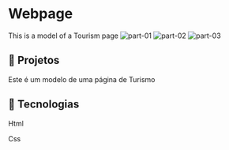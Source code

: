 # Webpage
This is a model of a Tourism page
![part-01](https://user-images.githubusercontent.com/116680360/197917732-eb69f2ef-bbed-49b6-9291-48cf43b14f58.png)
![part-02](https://user-images.githubusercontent.com/116680360/197917770-5477ab5c-759a-45c2-b40a-d02133ee8c14.png)
![part-03](https://user-images.githubusercontent.com/116680360/197917806-80d241f5-c02d-446b-88bc-36dcae0b9c16.png)
<h2>&#128640 Projetos</h2>
<p>Este é um modelo de uma página de Turismo</p>
<h2>&#128640 Tecnologias</h2>
<p>Html</p>
<p>Css</p>
